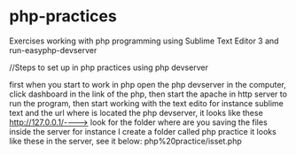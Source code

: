 # php-practices
Exercises working with php programming using Sublime Text Editor 3 and run-easyphp-devserver


//Steps to set up in php practices using php devserver

first when you start to work in php open the php devserver in the computer, 
click dashboard in the link of the php, 
then start the apache in http server to run the program, 
then start working with the text edito for instance sublime text and the url where is located the php devserver, 
it looks like these http://127.0.0.1/----> look for the folder where are you saving the files inside the server 
for instance I create a folder called php practice it looks like these in the server, see it below:
php%20practice/isset.php 
